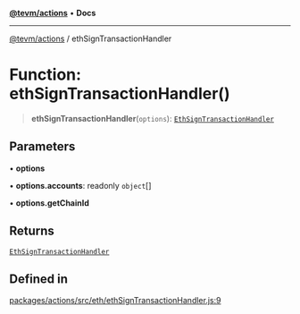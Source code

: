 [**@tevm/actions**](../README.md) • **Docs**

***

[@tevm/actions](../globals.md) / ethSignTransactionHandler

# Function: ethSignTransactionHandler()

> **ethSignTransactionHandler**(`options`): [`EthSignTransactionHandler`](../type-aliases/EthSignTransactionHandler.md)

## Parameters

• **options**

• **options.accounts**: readonly `object`[]

• **options.getChainId**

## Returns

[`EthSignTransactionHandler`](../type-aliases/EthSignTransactionHandler.md)

## Defined in

[packages/actions/src/eth/ethSignTransactionHandler.js:9](https://github.com/qbzzt/tevm-monorepo/blob/main/packages/actions/src/eth/ethSignTransactionHandler.js#L9)
